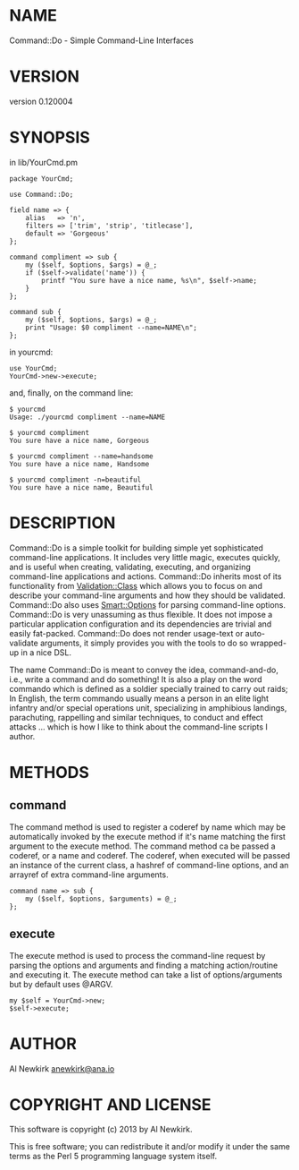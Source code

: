 # NAME

Command::Do - Simple Command-Line Interfaces

# VERSION

version 0.120004

# SYNOPSIS

in lib/YourCmd.pm

    package YourCmd;

    use Command::Do;

    field name => {
        alias   => 'n',
        filters => ['trim', 'strip', 'titlecase'],
        default => 'Gorgeous'
    };

    command compliment => sub {
        my ($self, $options, $args) = @_;
        if ($self->validate('name')) {
            printf "You sure have a nice name, %s\n", $self->name;
        }
    };

    command sub {
        my ($self, $options, $args) = @_;
        print "Usage: $0 compliment --name=NAME\n";
    };

in yourcmd:

    use YourCmd;
    YourCmd->new->execute;

and, finally, on the command line:

    $ yourcmd
    Usage: ./yourcmd compliment --name=NAME

    $ yourcmd compliment
    You sure have a nice name, Gorgeous

    $ yourcmd compliment --name=handsome
    You sure have a nice name, Handsome

    $ yourcmd compliment -n=beautiful
    You sure have a nice name, Beautiful

# DESCRIPTION

Command::Do is a simple toolkit for building simple yet sophisticated
command-line applications. It includes very little magic, executes quickly,
and is useful when creating, validating, executing, and organizing command-line
applications and actions. Command::Do inherits most of its functionality from
[Validation::Class](http://search.cpan.org/perldoc?Validation::Class) which allows you to focus on and describe your
command-line arguments and how they should be validated. Command::Do also uses
[Smart::Options](http://search.cpan.org/perldoc?Smart::Options) for parsing command-line options. Command::Do is very
unassuming as thus flexible. It does not impose a particular application
configuration and its dependencies are trivial and easily fat-packed.
Command::Do does not render usage-text or auto-validate arguments, it simply
provides you with the tools to do so wrapped-up in a nice DSL.

The name Command::Do is meant to convey the idea, command-and-do, i.e., write
a command and do something! It is also a play on the word commando which is
defined as a soldier specially trained to carry out raids; In English, the
term commando usually means a person in an elite light infantry and/or special
operations unit, specializing in amphibious landings, parachuting, rappelling
and similar techniques, to conduct and effect attacks ... which is how I like
to think about the command-line scripts I author.

# METHODS

## command

The command method is used to register a coderef by name which may be
automatically invoked by the execute method if it's name matching the first
argument to the execute method. The command method ca be passed a coderef, or a
name and coderef. The coderef, when executed will be passed an instance of the
current class, a hashref of command-line options, and an arrayref of extra
command-line arguments.

    command name => sub {
        my ($self, $options, $arguments) = @_;
    };

## execute

The execute method is used to process the command-line request by parsing the
options and arguments and finding a matching action/routine and executing it.
The execute method can take a list of options/arguments but by default uses
@ARGV.

    my $self = YourCmd->new;
    $self->execute;

# AUTHOR

Al Newkirk <anewkirk@ana.io>

# COPYRIGHT AND LICENSE

This software is copyright (c) 2013 by Al Newkirk.

This is free software; you can redistribute it and/or modify it under
the same terms as the Perl 5 programming language system itself.
